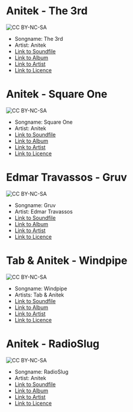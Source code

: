 # Anitek - The 3rd
![CC BY-NC-SA](http://i.creativecommons.org/l/by-nc-sa/3.0/us/88x31.png)
* Songname: The 3rd
* Artist: Anitek
* [Link to Soundfile](https://files.freemusicarchive.org/storage-freemusicarchive-org/music/blocSonic/Anitek/Lily/Anitek_-_02_-_The_3rd.mp3)
* [Link to Album](https://freemusicarchive.org/music/Anitek/Lily)
* [Link to Artist](https://freemusicarchive.org/music/Anitek)
* [Link to Licence](http://creativecommons.org/licenses/by-nc-sa/3.0/us/)

# Anitek - Square One
![CC BY-NC-SA](http://i.creativecommons.org/l/by-nc-sa/3.0/us/88x31.png)
* Songname: Square One
* Artist: Anitek
* [Link to Soundfile](https://files.freemusicarchive.org/storage-freemusicarchive-org/music/blocSonic/Anitek/ExtraLocal/Anitek_-_01_-_Square_One.mp3)
* [Link to Album](https://freemusicarchive.org/music/Anitek/ExtraLocal)
* [Link to Artist](https://freemusicarchive.org/music/Anitek)
* [Link to Licence](http://creativecommons.org/licenses/by-nc-sa/3.0/us/)

# Edmar Travassos - Gruv
![CC BY-NC-SA](http://i.creativecommons.org/l/by-nc-sa/3.0/us/88x31.png)
* Songname: Gruv
* Artist: Edmar Travassos
* [Link to Soundfile](https://archive.org/details/foot149/foot149_07-duis-gruv.mp3)
* [Link to Album](https://archive.org/details/foot149/)
* [Link to Artist](https://www.youtube.com/user/edmartravassos)
* [Link to Licence](http://creativecommons.org/licenses/by-nc-sa/3.0/us/)

# Tab & Anitek - Windpipe
![CC BY-NC-SA](http://i.creativecommons.org/l/by-nc-sa/3.0/us/88x31.png)
* Songname: Windpipe
* Artists: Tab & Anitek
* [Link to Soundfile](https://files.freemusicarchive.org/storage-freemusicarchive-org/music/blocSonic/Tab__Anitek/Luna/Tab__Anitek_-_22_-_Windpipe.mp3)
* [Link to Album](https://freemusicarchive.org/music/Anitek/Luna)
* [Link to Artist](https://freemusicarchive.org/music/Tab__Anitek)
* [Link to Licence](http://creativecommons.org/licenses/by-nc-sa/3.0/us/)

# Anitek - RadioSlug
![CC BY-NC-SA](http://i.creativecommons.org/l/by-nc-sa/3.0/us/88x31.png)
* Songname: RadioSlug
* Artist: Anitek
* [Link to Soundfile](https://files.freemusicarchive.org/storage-freemusicarchive-org/music/blocSonic/Tab__Anitek/Luna/Anitek_-_11_-_RadioSlug.mp3)
* [Link to Album](https://freemusicarchive.org/music/Anitek/Luna)
* [Link to Artist](https://freemusicarchive.org/music/Anitek)
* [Link to Licence](http://creativecommons.org/licenses/by-nc-sa/3.0/us/)
